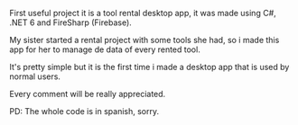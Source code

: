 First useful project it is a tool rental desktop app, it was made using C#, .NET 6 and FireSharp (Firebase).

My sister started a rental project with some tools she had, so i made this app for her to manage de data of every rented tool.

It's pretty simple but it is the first time i made a desktop app that is used by normal users.

Every comment will be really appreciated.

PD: The whole code is in spanish, sorry.